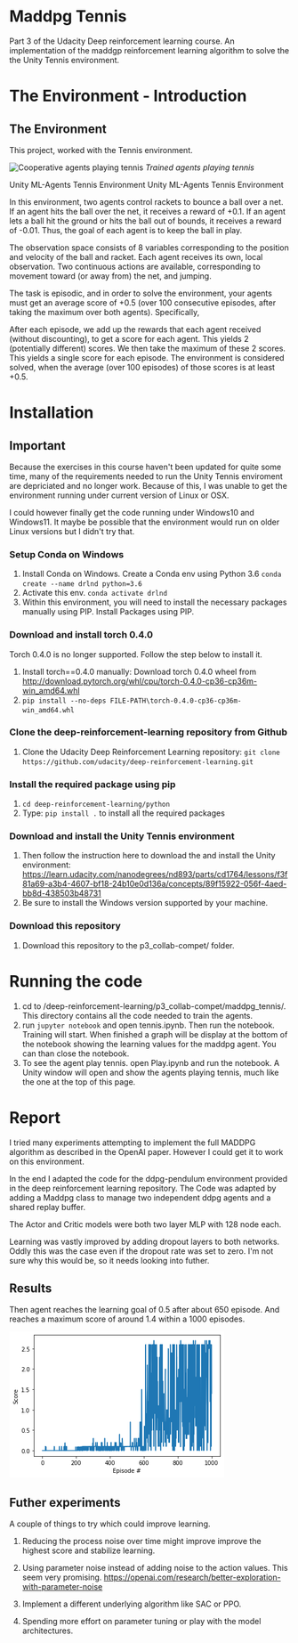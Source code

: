 # Maddpg Tennis
Part 3 of the Udacity Deep reinforcement learning course. An implementation of the maddgp reinforcement learning algorithm to solve the the Unity Tennis environment.



# The Environment - Introduction

## The Environment
This project, worked with the Tennis environment.

![Cooperative agents playing tennis](MaddpgPong.gif)
*Trained agents playing tennis*

Unity ML-Agents Tennis Environment
Unity ML-Agents Tennis Environment

In this environment, two agents control rackets to bounce a ball over a net. If an agent hits the ball over the net, it receives a reward of +0.1. If an agent lets a ball hit the ground or hits the ball out of bounds, it receives a reward of -0.01. Thus, the goal of each agent is to keep the ball in play.

The observation space consists of 8 variables corresponding to the position and velocity of the ball and racket. Each agent receives its own, local observation. Two continuous actions are available, corresponding to movement toward (or away from) the net, and jumping.

The task is episodic, and in order to solve the environment, your agents must get an average score of +0.5 (over 100 consecutive episodes, after taking the maximum over both agents). Specifically,

After each episode, we add up the rewards that each agent received (without discounting), to get a score for each agent. This yields 2 (potentially different) scores. We then take the maximum of these 2 scores.
This yields a single score for each episode.
The environment is considered solved, when the average (over 100 episodes) of those scores is at least +0.5.

# Installation

## Important
Because the exercises in this course haven't been updated for quite some time, many of the requirements needed to run the Unity Tennis enviroment are depriciated and no longer work. Because of this, I was unable to get the environment running under current version of Linux or OSX.

I could however finally get the code running under Windows10 and Windows11. It maybe be possible that the environment would run on older Linux versions but I didn't try that.

### Setup Conda on Windows
1. Install Conda on Windows.
Create a Conda env using Python 3.6
`conda create --name drlnd python=3.6`
2. Activate this env. `conda activate drlnd`
3. Within this environment, you will need to install the necessary packages manually using PIP.
Install Packages using PIP.

### Download and install torch 0.4.0
Torch 0.4.0 is no longer supported. Follow the step below to install it.

1. Install torch==0.4.0 manually: Download torch 0.4.0 wheel from http://download.pytorch.org/whl/cpu/torch-0.4.0-cp36-cp36m-win_amd64.whl
2. `pip install --no-deps FILE-PATH\torch-0.4.0-cp36-cp36m-win_amd64.whl`

### Clone the deep-reinforcement-learning repository from Github
1. Clone the Udacity Deep Reinforcement Learning repository: `git clone https://github.com/udacity/deep-reinforcement-learning.git`

### Install the required package using pip
1. `cd deep-reinforcement-learning/python`
2. Type: `pip install .` to install all the required packages

### Download and install the Unity Tennis environment
1. Then follow the instruction here to download the and install the Unity environment: https://learn.udacity.com/nanodegrees/nd893/parts/cd1764/lessons/f3f81a69-a3b4-4607-bf18-24b10e0d136a/concepts/89f15922-056f-4aed-bb8d-438503b48731
2. Be sure to install the Windows version supported by your machine.

### Download this repository
1. Download this repository to the p3_collab-compet/ folder.

# Running the code
1. cd to /deep-reinforcement-learning/p3_collab-compet/maddpg_tennis/. This directory contains all the code needed to train the agents.
2. run `jupyter notebook` and open tennis.ipynb. Then run the notebook. Training will start. When finished a graph will be display at the bottom of the notebook showing the learning values for the maddpg agent. You can than close the notebook.
3. To see the agent play tennis. open Play.ipynb and run the notebook. A Unity window will open and show the agents playing tennis, much like the one at the top of this page.

# Report
I tried many experiments attempting to implement the full MADDPG algorithm as described in the OpenAI paper. However I could get it to work on this environment.

In the end I adapted the code for the ddpg-pendulum environment provided in the deep reinforcement learning repository. The Code was adapted by adding a Maddpg class to manage two independent ddpg agents and a shared replay buffer.

The Actor and Critic models were both two layer MLP with 128 node each. 

Learning was vastly improved by adding dropout layers to both networks. Oddly this was the case even if the dropout rate was set to zero. I'm not sure why this would be, so it needs looking into futher.

## Results
Then agent reaches the learning goal of 0.5 after about 650 episode. And reaches a maximum score of around 1.4 within a 1000 episodes. 

![Alt text](results.png)


## Futher experiments
A couple of things to try which could improve learning.

1. Reducing the process noise over time might improve improve the highest score and stabilize learning.

2. Using parameter noise instead of adding noise to the action values. This seem very promising. https://openai.com/research/better-exploration-with-parameter-noise

3. Implement a different underlying algorithm like SAC or PPO.

4. Spending more effort on parameter tuning or play with the model architectures.







